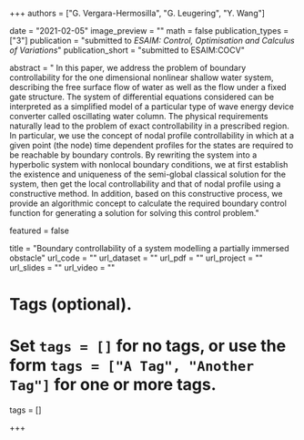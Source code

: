 +++
authors = ["G. Vergara-Hermosilla",  "G. Leugering", "Y. Wang"]

date = "2021-02-05"
image_preview = ""
math = false
publication_types = ["3"]
publication = "submitted to *ESAIM: Control, Optimisation and Calculus of Variations*"
publication_short = "submitted to ESAIM:COCV"


abstract = " In this paper, we address the problem of boundary controllability for the one dimensional nonlinear shallow water system, describing the free surface flow of water as well as the flow under a fixed gate structure. The system of differential equations considered can be interpreted as a simplified model of a particular type of wave energy device converter called oscillating water column. The physical requirements naturally lead to the problem of exact controllability in a prescribed region. In particular, we use the concept of nodal profile controllability in which at a given point (the node) time dependent profiles for the states are required to be reachable by boundary controls. By rewriting the system into a hyperbolic system with nonlocal boundary conditions, we at first establish the existence and uniqueness of the semi-global classical solution for the system, then get the local controllability and that of nodal profile using a constructive method. In addition, based on this constructive process, we provide an algorithmic concept to calculate the required boundary control function for generating a solution for solving this control problem."


featured = false

title =  "Boundary controllability of a system modelling a partially immersed obstacle"
url_code = ""
url_dataset = ""
url_pdf = ""
url_project = ""
url_slides = ""
url_video = ""

# Tags (optional).
#   Set `tags = []` for no tags, or use the form `tags = ["A Tag", "Another Tag"]` for one or more tags.
tags = []


+++
